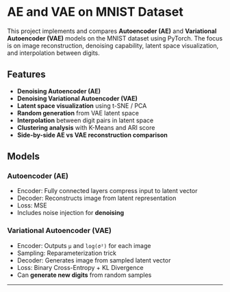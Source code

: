# AE and VAE on MNIST Dataset
 
This project implements and compares **Autoencoder (AE)** and **Variational Autoencoder (VAE)** models on the MNIST dataset using PyTorch. The focus is on image reconstruction, denoising capability, latent space visualization, and interpolation between digits.

## Features

- **Denoising Autoencoder (AE)**
- **Denoising Variational Autoencoder (VAE)**
- **Latent space visualization** using t-SNE / PCA
- **Random generation** from VAE latent space
- **Interpolation** between digit pairs in latent space
- **Clustering analysis** with K-Means and ARI score
- **Side-by-side AE vs VAE reconstruction comparison**

## Models

### Autoencoder (AE)
- Encoder: Fully connected layers compress input to latent vector
- Decoder: Reconstructs image from latent representation
- Loss: MSE
- Includes noise injection for **denoising**

### Variational Autoencoder (VAE)
- Encoder: Outputs `μ` and `log(σ²)` for each image
- Sampling: Reparameterization trick
- Decoder: Generates image from sampled latent vector
- Loss: Binary Cross-Entropy + KL Divergence
- Can **generate new digits** from random samples

---
